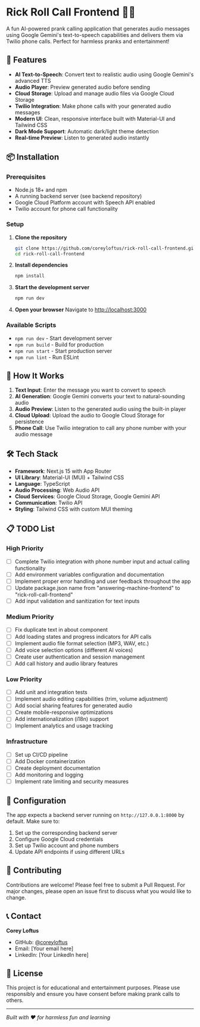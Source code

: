 # Rick Roll Call Frontend 🎵📞

A fun AI-powered prank calling application that generates audio messages using Google Gemini's text-to-speech capabilities and delivers them via Twilio phone calls. Perfect for harmless pranks and entertainment!

## 🚀 Features

-   **AI Text-to-Speech**: Convert text to realistic audio using Google Gemini's advanced TTS
-   **Audio Player**: Preview generated audio before sending
-   **Cloud Storage**: Upload and manage audio files via Google Cloud Storage
-   **Twilio Integration**: Make phone calls with your generated audio messages
-   **Modern UI**: Clean, responsive interface built with Material-UI and Tailwind CSS
-   **Dark Mode Support**: Automatic dark/light theme detection
-   **Real-time Preview**: Listen to generated audio instantly

## 📦 Installation

### Prerequisites

-   Node.js 18+ and npm
-   A running backend server (see backend repository)
-   Google Cloud Platform account with Speech API enabled
-   Twilio account for phone call functionality

### Setup

1. **Clone the repository**

    ```bash
    git clone https://github.com/coreyloftus/rick-roll-call-frontend.git
    cd rick-roll-call-frontend
    ```

2. **Install dependencies**

    ```bash
    npm install
    ```

3. **Start the development server**

    ```bash
    npm run dev
    ```

4. **Open your browser**
   Navigate to [http://localhost:3000](http://localhost:3000)

### Available Scripts

-   `npm run dev` - Start development server
-   `npm run build` - Build for production
-   `npm run start` - Start production server
-   `npm run lint` - Run ESLint

## 🎯 How It Works

1. **Text Input**: Enter the message you want to convert to speech
2. **AI Generation**: Google Gemini converts your text to natural-sounding audio
3. **Audio Preview**: Listen to the generated audio using the built-in player
4. **Cloud Upload**: Upload the audio to Google Cloud Storage for persistence
5. **Phone Call**: Use Twilio integration to call any phone number with your audio message

## 🛠️ Tech Stack

-   **Framework**: Next.js 15 with App Router
-   **UI Library**: Material-UI (MUI) + Tailwind CSS
-   **Language**: TypeScript
-   **Audio Processing**: Web Audio API
-   **Cloud Services**: Google Cloud Storage, Google Gemini API
-   **Communication**: Twilio API
-   **Styling**: Tailwind CSS with custom MUI theming

## 📋 TODO List

### High Priority

-   [ ] Complete Twilio integration with phone number input and actual calling functionality
-   [ ] Add environment variables configuration and documentation
-   [ ] Implement proper error handling and user feedback throughout the app
-   [ ] Update package.json name from "answering-machine-frontend" to "rick-roll-call-frontend"
-   [ ] Add input validation and sanitization for text inputs

### Medium Priority

-   [ ] Fix duplicate text in about component
-   [ ] Add loading states and progress indicators for API calls
-   [ ] Implement audio file format selection (MP3, WAV, etc.)
-   [ ] Add voice selection options (different AI voices)
-   [ ] Create user authentication and session management
-   [ ] Add call history and audio library features

### Low Priority

-   [ ] Add unit and integration tests
-   [ ] Implement audio editing capabilities (trim, volume adjustment)
-   [ ] Add social sharing features for generated audio
-   [ ] Create mobile-responsive optimizations
-   [ ] Add internationalization (i18n) support
-   [ ] Implement analytics and usage tracking

### Infrastructure

-   [ ] Set up CI/CD pipeline
-   [ ] Add Docker containerization
-   [ ] Create deployment documentation
-   [ ] Add monitoring and logging
-   [ ] Implement rate limiting and security measures

## 🔧 Configuration

The app expects a backend server running on `http://127.0.0.1:8000` by default. Make sure to:

1. Set up the corresponding backend server
2. Configure Google Cloud credentials
3. Set up Twilio account and phone numbers
4. Update API endpoints if using different URLs

## 🤝 Contributing

Contributions are welcome! Please feel free to submit a Pull Request. For major changes, please open an issue first to discuss what you would like to change.

## 📞 Contact

**Corey Loftus**

-   GitHub: [@coreyloftus](https://github.com/coreyloftus)
-   Email: [Your email here]
-   LinkedIn: [Your LinkedIn here]

## 📄 License

This project is for educational and entertainment purposes. Please use responsibly and ensure you have consent before making prank calls to others.

---

_Built with ❤️ for harmless fun and learning_
